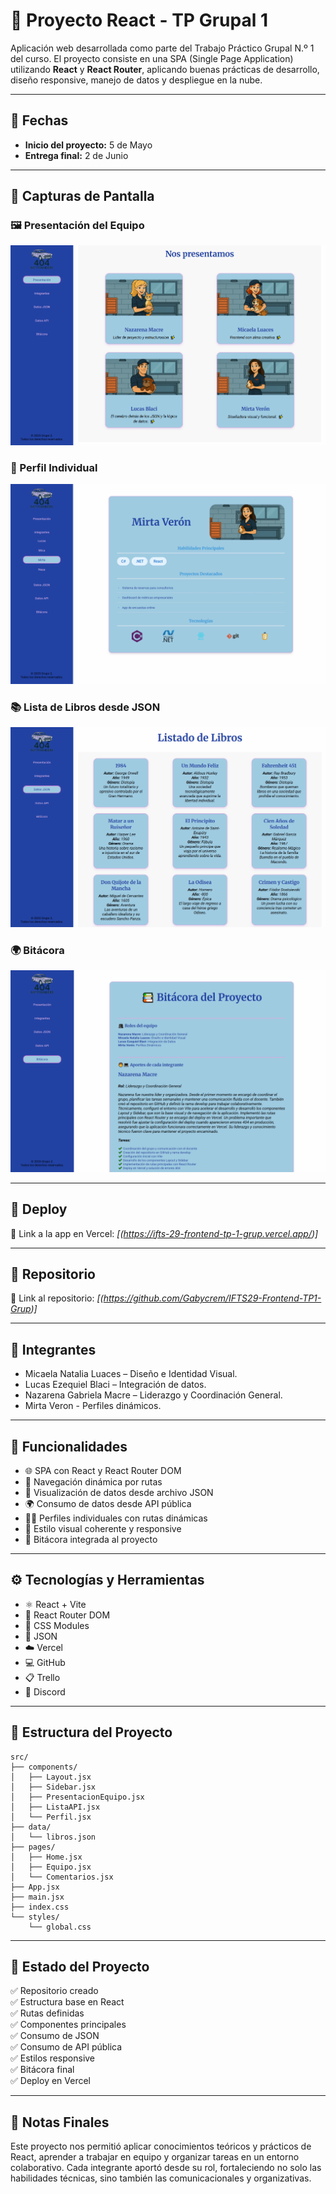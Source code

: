 # 🧩 Proyecto React - TP Grupal 1

Aplicación web desarrollada como parte del Trabajo Práctico Grupal N.º 1 del curso. El proyecto consiste en una SPA (Single Page Application) utilizando **React** y **React Router**, aplicando buenas prácticas de desarrollo, diseño responsive, manejo de datos y despliegue en la nube.

---

## 📅 Fechas
- **Inicio del proyecto:** 5 de Mayo  
- **Entrega final:** 2 de Junio

---

## 📸 Capturas de Pantalla

### 🖼️ Presentación del Equipo
![Presentacion](./public/capturas/presentacion.png)

### 👥 Perfil Individual
![Perfil ](./public/capturas/unPerfil.png)

### 📚 Lista de Libros desde JSON
![Libros](./public/capturas/json.png)

### 🌍 Bitácora
![Bitacora](./public/capturas/bitacora.png)

---

## 🚀 Deploy

🔗 Link a la app en Vercel: _[(https://ifts-29-frontend-tp-1-grup.vercel.app/)]_

---

## 📁 Repositorio

🔗 Link al repositorio: _[(https://github.com/Gabycrem/IFTS29-Frontend-TP1-Grup)]_

---

## 👥 Integrantes

- Micaela Natalia Luaces – Diseño e Identidad Visual.  
- Lucas Ezequiel Blaci – Integración de datos.  
- Nazarena Gabriela Macre – Liderazgo y Coordinación General.
- Mirta Veron - Perfiles dinámicos.

---

## 🧩 Funcionalidades

- 🌐 SPA con React y React Router DOM  
- 🧭 Navegación dinámica por rutas  
- 📁 Visualización de datos desde archivo JSON  
- 🌍 Consumo de datos desde API pública  
- 🧑‍💻 Perfiles individuales con rutas dinámicas  
- 🎨 Estilo visual coherente y responsive  
- 📓 Bitácora integrada al proyecto  

---

## ⚙️ Tecnologías y Herramientas

- ⚛️ React + Vite  
- 🧭 React Router DOM  
- 🎨 CSS Modules  
- 📄 JSON  
- ☁️ Vercel  
- 💻 GitHub  
- 📋 Trello  
- 💬 Discord  

---

## 🌲 Estructura del Proyecto

```
src/
├── components/
│   ├── Layout.jsx
│   ├── Sidebar.jsx
│   ├── PresentacionEquipo.jsx
│   ├── ListaAPI.jsx
│   └── Perfil.jsx
├── data/
│   └── libros.json
├── pages/
│   ├── Home.jsx
│   ├── Equipo.jsx
│   └── Comentarios.jsx
├── App.jsx
├── main.jsx
├── index.css
└── styles/
    └── global.css
```

---

## 📌 Estado del Proyecto

✅ Repositorio creado  
✅ Estructura base en React  
✅ Rutas definidas  
✅ Componentes principales  
✅ Consumo de JSON  
✅ Consumo de API pública  
✅ Estilos responsive  
✅ Bitácora final  
✅ Deploy en Vercel  

---

## 📌 Notas Finales

Este proyecto nos permitió aplicar conocimientos teóricos y prácticos de React, aprender a trabajar en equipo y organizar tareas en un entorno colaborativo. Cada integrante aportó desde su rol, fortaleciendo no solo las habilidades técnicas, sino también las comunicacionales y organizativas.
